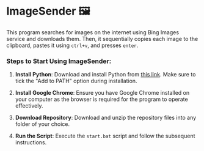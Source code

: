 # ImageSender 🖼️

This program searches for images on the internet using Bing Images service and downloads them. Then, it sequentially
copies each image to the clipboard, pastes it using `ctrl+v`, and presses `enter`.

### Steps to Start Using ImageSender:

1. **Install Python**:
   Download and install Python from [this link](https://www.python.org/downloads/release/python-31011). Make sure to
   tick the "Add to PATH" option during installation.

2. **Install Google Chrome**:
   Ensure you have Google Chrome installed on your computer as the browser is required for the program to operate
   effectively.

3. **Download Repository**:
   Download and unzip the repository files into any folder of your choice.

4. **Run the Script**:
   Execute the `start.bat` script and follow the subsequent instructions.
